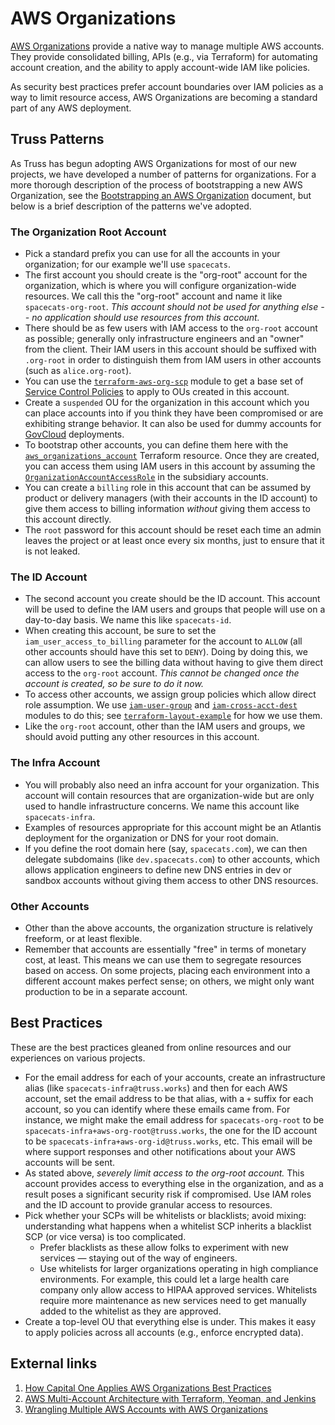 # AWS Organizations

[AWS Organizations](https://docs.aws.amazon.com/organizations/latest/userguide/orgs_introduction.html)
provide a native way to manage multiple AWS accounts.  They provide
consolidated billing, APIs (e.g., via Terraform) for automating account
creation, and the ability to apply account-wide IAM like policies.

As security best practices prefer account boundaries over IAM policies
as a way to limit resource access, AWS Organizations are becoming a
standard part of any AWS deployment.

## Truss Patterns

As Truss has begun adopting AWS Organizations for most of our new
projects, we have developed a number of patterns for organizations.
For a more thorough description of the process of bootstrapping a
new AWS Organization, see the [Bootstrapping an AWS
Organization](org-bootstrap.md) document, but below is a brief
description of the patterns we've adopted.

### The Organization Root Account

- Pick a standard prefix you can use for all the accounts in your
  organization; for our example we'll use `spacecats`.
- The first account you should create is the "org-root" account for the
  organization, which is where you will configure organization-wide
  resources. We call this the "org-root" account and name it like
  `spacecats-org-root`. *This account should not be used for anything
  else -- no application should use resources from this account.*
- There should be as few users with IAM access to the `org-root`
  account as possible; generally only infrastructure engineers and
  an "owner" from the client. Their IAM users in this account should
  be suffixed with `.org-root` in order to distinguish them from
  IAM users in other accounts (such as `alice.org-root`).
- You can use the
  [`terraform-aws-org-scp`](https://github.com/trussworks/terraform-aws-org-scp)
  module to get a base set of [Service Control
  Policies](https://docs.aws.amazon.com/organizations/latest/userguide/orgs_manage_policies_scp.html)
  to apply to OUs created in this account.
- Create a `suspended` OU for the organization in this account which
  you can place accounts into if you think they have been compromised
  or are exhibiting strange behavior. It can also be used for dummy
  accounts for [GovCloud](govcloud/README.md) deployments.
- To bootstrap other accounts, you can define them here with the
  [`aws_organizations_account`](https://www.terraform.io/docs/providers/aws/r/organizations_account.html)
  Terraform resource. Once they are created, you can access them using
  IAM users in this account by assuming the
  [`OrganizationAccountAccessRole`](https://docs.aws.amazon.com/organizations/latest/userguide/orgs_manage_accounts_access.html)
  in the subsidiary accounts.
- You can create a `billing` role in this account that can be assumed by
  product or delivery managers (with their accounts in the ID account)
  to give them access to billing information *without* giving them access
  to this account directly.
- The `root` password for this account should be reset each time an admin
  leaves the project or at least once every six months, just to ensure
  that it is not leaked.

### The ID Account

- The second account you create should be the ID account. This account
  will be used to define the IAM users and groups that people will use
  on a day-to-day basis. We name this like `spacecats-id`.
- When creating this account, be sure to set the `iam_user_access_to_billing`
  parameter for the account to `ALLOW` (all other accounts should have
  this set to `DENY`). Doing by doing this, we can allow users to see the
  billing data without having to give them direct access to the `org-root`
  account. *This cannot be changed once the account is created, so be sure
  to do it now.*
- To access other accounts, we assign group policies which allow direct role assumption.
  We use [`iam-user-group`](https://registry.terraform.io/modules/trussworks/iam-user-group/aws/1.0.2) and [`iam-cross-acct-dest`](https://registry.terraform.io/modules/trussworks/iam-cross-acct-dest/aws) modules to do this; see [`terraform-layout-example`](https://github.com/trussworks/terraform-layout-example) for how we use them.
- Like the `org-root` account, other than the IAM users and groups, we
  should avoid putting any other resources in this account.

### The Infra Account

- You will probably also need an infra account for your organization.
  This account will contain resources that are organization-wide but are
  only used to handle infrastructure concerns. We name this account like
  `spacecats-infra`.
- Examples of resources appropriate for this account might be an Atlantis
  deployment for the organization or DNS for your root domain.
- If you define the root domain here (say, `spacecats.com`), we can then
  delegate subdomains (like `dev.spacecats.com`) to other accounts, which
  allows application engineers to define new DNS entries in dev or sandbox
  accounts without giving them access to other DNS resources.

### Other Accounts

- Other than the above accounts, the organization structure is relatively
  freeform, or at least flexible.
- Remember that accounts are essentially "free" in terms of monetary cost,
  at least. This means we can use them to segregate resources based on
  access. On some projects, placing each environment into a different
  account makes perfect sense; on others, we might only want production
  to be in a separate account.

## Best Practices

These are the best practices gleaned from online resources and our
experiences on various projects.

- For the email address for each of your accounts, create an infrastructure
  alias (like `spacecats-infra@truss.works`) and then for each AWS account,
  set the email address to be that alias, with a `+` suffix for each
  account, so you can identify where these emails came from. For instance,
  we might make the email address for `spacecats-org-root` to be
  `spacecats-infra+aws-org-root@truss.works`, the one for the ID account
  to be `spacecats-infra+aws-org-id@truss.works`, etc. This email will be
  where support responses and other notifications about your AWS accounts
  will be sent.
- As stated above, *severely limit access to the org-root account.* This
  account provides access to everything else in the organization, and
  as a result poses a significant security risk if compromised. Use IAM
  roles and the ID account to provide granular access to resources.
- Pick whether your SCPs will be whitelists or blacklists; avoid mixing:
  understanding what happens when a whitelist SCP inherits a blacklist
  SCP (or vice versa) is too complicated.
  - Prefer blacklists as these allow folks to experiment with new
    services — staying out of the way of engineers.
  - Use whitelists for larger organizations operating in high compliance
    environments. For example, this could let a large health care company
    only allow access to HIPAA approved services. Whitelists require more
    maintenance as new services need to get manually added to the whitelist
    as they are approved.
- Create a top-level OU that everything else is under. This makes it easy
  to apply policies across all accounts (e.g., enforce encrypted data).

## External links

1. [How Capital One Applies AWS Organizations Best Practices](https://www.youtube.com/watch?v=ZKpkF17d0Oo)
1. [AWS Multi-Account Architecture with Terraform, Yeoman, and Jenkins](https://medium.com/slalom-engineering/aws-multi-account-architecture-with-terraform-yeoman-and-jenkins-7fd42ddcdda8)
1. [Wrangling Multiple AWS Accounts with AWS Organizations](https://www.slideshare.net/AmazonWebServices/wrangling-multiple-aws-accounts-with-aws-organizations)
